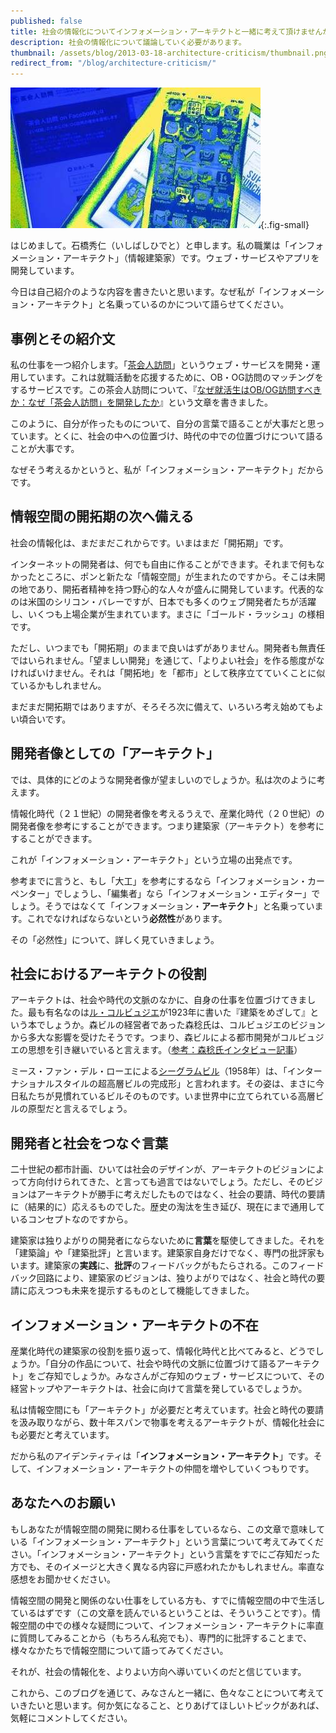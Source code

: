 ```yaml
---
published: false
title: 社会の情報化についてインフォメーション・アーキテクトと一緒に考えて頂けませんか？
description: 社会の情報化について議論していく必要があります。
thumbnail: /assets/blog/2013-03-18-architecture-criticism/thumbnail.png
redirect_from: "/blog/architecture-criticism/"
---
```


![](/assets/blog/2013-03-18-architecture-criticism/architecture-criticism.jpg){:.fig-small}

はじめまして。石橋秀仁（いしばしひでと）と申します。私の職業は「インフォメーション・アーキテクト」（情報建築家）です。ウェブ・サービスやアプリを開発しています。

今日は自己紹介のような内容を書きたいと思います。なぜ私が「インフォメーション・アーキテクト」と名乗っているのかについて語らせてください。

## 事例とその紹介文 ##

私の仕事を一つ紹介します。「[茶会人訪問]」というウェブ・サービスを開発・運用しています。これは就職活動を応援するために、OB・OG訪問のマッチングをするサービスです。この茶会人訪問について、『[なぜ就活生はOB/OG訪問すべきか：なぜ「茶会人訪問」を開発したか]』という文章を書きました。

[茶会人訪問]: http://www.chakaijin.jp/
[なぜ就活生はOB/OG訪問すべきか：なぜ「茶会人訪問」を開発したか]: http://zerobase.jp/blog/2012/02/obog.html

このように、自分が作ったものについて、自分の言葉で語ることが大事だと思っています。とくに、社会の中への位置づけ、時代の中での位置づけについて語ることが大事です。

なぜそう考えるかというと、私が「インフォメーション・アーキテクト」だからです。

## 情報空間の開拓期の次へ備える ##

社会の情報化は、まだまだこれからです。いまはまだ「開拓期」です。

インターネットの開発者は、何でも自由に作ることができます。それまで何もなかったところに、ポンと新たな「情報空間」が生まれたのですから。そこは未開の地であり、開拓者精神を持つ野心的な人々が盛んに開発しています。代表的なのは米国のシリコン・バレーですが、日本でも多くのウェブ開発者たちが活躍し、いくつも上場企業が生まれています。まさに「ゴールド・ラッシュ」の様相です。

ただし、いつまでも「開拓期」のままで良いはずがありません。開発者も無責任ではいられません。「望ましい開発」を通じて、「よりよい社会」を作る態度がなければいけません。それは「開拓地」を「都市」として秩序立てていくことに似ているかもしれません。

まだまだ開拓期ではありますが、そろそろ次に備えて、いろいろ考え始めてもよい頃合いです。

## 開発者像としての「アーキテクト」 ##

では、具体的にどのような開発者像が望ましいのでしょうか。私は次のように考えます。

情報化時代（２１世紀）の開発者像を考えるうえで、産業化時代（２０世紀）の開発者像を参考にすることができます。つまり建築家（アーキテクト）を参考にすることができます。

これが「インフォメーション・アーキテクト」という立場の出発点です。

参考までに言うと、もし「大工」を参考にするなら「インフォメーション・カーペンター」でしょうし、「編集者」なら「インフォメーション・エディター」でしょう。そうではなくて「インフォメーション・**アーキテクト**」と名乗っています。これでなければならないという**必然性**があります。

その「必然性」について、詳しく見ていきましょう。

## 社会におけるアーキテクトの役割 ##

アーキテクトは、社会や時代の文脈のなかに、自身の仕事を位置づけてきました。最も有名なのは[ル・コルビュジエ]が1923年に書いた『建築をめざして』という本でしょうか。森ビルの経営者であった森稔氏は、コルビュジエのビジョンから多大な影響を受けたそうです。つまり、森ビルによる都市開発がコルビュジエの思想を引き継いでいると言えます。（[参考：森稔氏インタビュー記事]）

[ル・コルビュジエ]: http://ja.wikipedia.org/wiki/%E3%83%AB%E3%83%BB%E3%82%B3%E3%83%AB%E3%83%93%E3%83%A5%E3%82%B8%E3%82%A8
[参考：森稔氏インタビュー記事]: http://president.jp/articles/-/7864

ミース・ファン・デル・ローエによる[シーグラムビル]（1958年）は、「インターナショナルスタイルの超高層ビルの完成形」と言われます。その姿は、まさに今日私たちが見慣れているビルそのものです。いま世界中に立てられている高層ビルの原型だと言えるでしょう。

[シーグラムビル]: http://ja.wikipedia.org/wiki/%E3%82%B7%E3%83%BC%E3%82%B0%E3%83%A9%E3%83%A0%E3%83%93%E3%83%AB

## 開発者と社会をつなぐ言葉 ##

二十世紀の都市計画、ひいては社会のデザインが、アーキテクトのビジョンによって方向付けられてきた、と言っても過言ではないでしょう。ただし、そのビジョンはアーキテクトが勝手に考えだしたものではなく、社会の要請、時代の要請に（結果的に）応えるものでした。歴史の淘汰を生き延び、現在にまで通用しているコンセプトなのですから。

建築家は独りよがりの開発者にならないために**言葉**を駆使してきました。それを「建築論」や「建築批評」と言います。建築家自身だけでなく、専門の批評家もいます。建築家の**実践**に、**批評**のフィードバックがもたらされる。このフィードバック回路により、建築家のビジョンは、独りよがりではなく、社会と時代の要請に応えつつも未来を提示するものとして機能してきました。

## インフォメーション・アーキテクトの不在 ##

産業化時代の建築家の役割を振り返って、情報化時代と比べてみると、どうでしょうか。「自分の作品について、社会や時代の文脈に位置づけて語るアーキテクト」をご存知でしょうか。みなさんがご存知のウェブ・サービスについて、その経営トップやアーキテクトは、社会に向けて言葉を発しているでしょうか。

私は情報空間にも「アーキテクト」が必要だと考えています。社会と時代の要請を汲み取りながら、数十年スパンで物事を考えるアーキテクトが、情報化社会にも必要だと考えています。

だから私のアイデンティティは「**インフォメーション・アーキテクト**」です。そして、インフォメーション・アーキテクトの仲間を増やしていくつもりです。

## あなたへのお願い ##

もしあなたが情報空間の開発に関わる仕事をしているなら、この文章で意味している「インフォメーション・アーキテクト」という言葉について考えてみてください。「インフォメーション・アーキテクト」という言葉をすでにご存知だった方でも、そのイメージと大きく異なる内容に戸惑われたかもしれません。率直な感想をお聞かせください。

情報空間の開発と関係のない仕事をしている方も、すでに情報空間の中で生活しているはずです（この文章を読んでいるということは、そういうことです）。情報空間の中での様々な疑問について、インフォメーション・アーキテクトに率直に質問してみることから（もちろん私宛でも）、専門的に批評することまで、様々なかたちで情報空間について語ってみてください。

それが、社会の情報化を、よりよい方向へ導いていくのだと信じています。

これから、このブログを通じて、みなさんと一緒に、色々なことについて考えていきたいと思います。何か気になること、とりあげてほしいトピックがあれば、気軽にコメントしてください。

